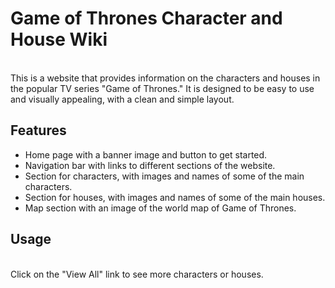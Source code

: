 <h1>Game of Thrones Character and House Wiki</h1> <br>
This is a website that provides information on the characters and houses in the popular TV series "Game of Thrones." It is designed to be easy to use and visually appealing, with a clean and simple layout.<br>

<h2>Features</h2>
<ul>
<li>Home page with a banner image and button to get started.
<li>Navigation bar with links to different sections of the website.
<li>Section for characters, with images and names of some of the main characters.
<li>Section for houses, with images and names of some of the main houses.
<li>Map section with an image of the world map of Game of Thrones.
</ul>

<h2>Usage</h2>
<br>
Click on the "View All" link to see more characters or houses.
